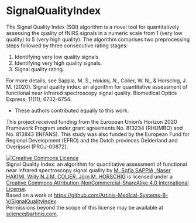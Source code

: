 # SignalQualityIndex
The Signal Quality Index (SQI) algorithm is a novel tool for quantitatively assessing the quality of fNIRS signals in a numeric scale from 1 (very low quality) to 5 (very high quality). The algorithm comprises two preprocessing steps followed by three consecutive rating stages: 
1) Identifying very low quality signals.
2) Identifying very high quality signals. 
3) Signal quality rating. 

For more details, see Sappia, M. S.*, Hakimi, N.*, Colier, W. N., & Horschig, J. M. (2020). Signal quality index: an algorithm for quantitative assessment of functional near infrared spectroscopy signal quality. Biomedical Optics Express, 11(11), 6732-6754. 
* These authors contributed equally to this work.

This project received funding from the European Union’s Horizon 2020 Framework Program under grant agreements No. 813234 (RHUMBO) and No. 813843 (INFANS). This study was also funded by the European Fund for Regional Development (EFRO) and the Dutch provinces Gelderland and Overijssel (PROJ-00872).

<a rel="license" href="http://creativecommons.org/licenses/by-nc-sa/4.0/"><img alt="Creative Commons Licence" style="border-width:0" src="https://i.creativecommons.org/l/by-nc-sa/4.0/88x31.png" /></a><br /><span xmlns:dct="http://purl.org/dc/terms/" href="http://purl.org/dc/dcmitype/Text" property="dct:title" rel="dct:type">Signal Quality Index: an algorithm for quantitative assessment of functional near infrared spectroscopy signal quality</span> by <a xmlns:cc="http://creativecommons.org/ns#" href="https://www.artinis.com/" property="cc:attributionName" rel="cc:attributionURL">M. Sofía SAPPIA, Naser HAKIMI, Willy N.J.M. COLIER, Jörn M. HORSCHIG</a> is licensed under a <a rel="license" href="http://creativecommons.org/licenses/by-nc-sa/4.0/">Creative Commons Attribution-NonCommercial-ShareAlike 4.0 International License</a>.<br />Based on a work at <a xmlns:dct="http://purl.org/dc/terms/" href="https://github.com/Artinis-Medical-Systems-B-V/SignalQualityIndex" rel="dct:source">https://github.com/Artinis-Medical-Systems-B-V/SignalQualityIndex</a>.<br />Permissions beyond the scope of this license may be available at <a xmlns:cc="http://creativecommons.org/ns#" href="science@artinis.com" rel="cc:morePermissions">science@artinis.com</a>.
